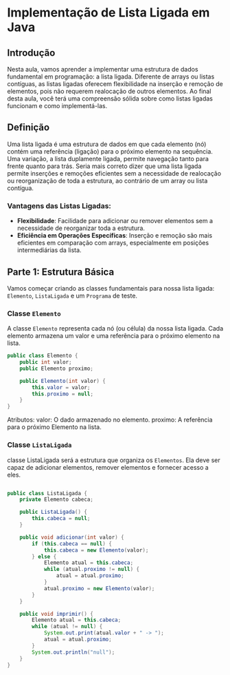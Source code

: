 # Implementação de Lista Ligada em Java

## Introdução

Nesta aula, vamos aprender a implementar uma estrutura de dados fundamental em programação: a lista ligada. Diferente de arrays ou listas contíguas, as listas ligadas oferecem flexibilidade na inserção e remoção de elementos, pois não requerem realocação de outros elementos. Ao final desta aula, você terá uma compreensão sólida sobre como listas ligadas funcionam e como implementá-las.

## Definição

Uma lista ligada é uma estrutura de dados em que cada elemento (nó) contém uma referência (ligação) para o próximo elemento na sequência. Uma variação, a lista duplamente ligada, permite navegação tanto para frente quanto para trás. Seria mais correto dizer que uma lista ligada permite inserções e remoções eficientes sem a necessidade de realocação ou reorganização de toda a estrutura, ao contrário de um array ou lista contígua.

### Vantagens das Listas Ligadas:

- **Flexibilidade**: Facilidade para adicionar ou remover elementos sem a necessidade de reorganizar toda a estrutura.
- **Eficiência em Operações Específicas**: Inserção e remoção são mais eficientes em comparação com arrays, especialmente em posições intermediárias da lista.

## Parte 1: Estrutura Básica

Vamos começar criando as classes fundamentais para nossa lista ligada: `Elemento`, `ListaLigada` e um `Programa` de teste.

### Classe `Elemento`

A classe `Elemento` representa cada nó (ou célula) da nossa lista ligada. Cada elemento armazena um valor e uma referência para o próximo elemento na lista.

```java
public class Elemento {
    public int valor;
    public Elemento proximo;

    public Elemento(int valor) {
        this.valor = valor;
        this.proximo = null;
    }
}
```

Atributos:
valor: O dado armazenado no elemento.
proximo: A referência para o próximo Elemento na lista.


### Classe `ListaLigada`
classe ListaLigada será a estrutura que organiza os `Elementos`. Ela deve ser capaz de adicionar elementos, remover elementos e fornecer acesso a eles.

```java

public class ListaLigada {
    private Elemento cabeca;

    public ListaLigada() {
        this.cabeca = null;
    }

    public void adicionar(int valor) {
        if (this.cabeca == null) {
            this.cabeca = new Elemento(valor);
        } else {
            Elemento atual = this.cabeca;
            while (atual.proximo != null) {
                atual = atual.proximo;
            }
            atual.proximo = new Elemento(valor);
        }
    }

    public void imprimir() {
        Elemento atual = this.cabeca;
        while (atual != null) {
            System.out.print(atual.valor + " -> ");
            atual = atual.proximo;
        }
        System.out.println("null");
    }
}


```